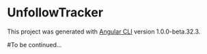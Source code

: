 # UnfollowTracker

This project was generated with [Angular CLI](https://github.com/angular/angular-cli) version 1.0.0-beta.32.3.

#To be continued...